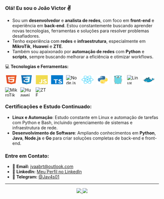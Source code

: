 ### Olá! Eu sou o João Victor ✌️

- Sou um **desenvolvedor** e **analista de redes**, com foco em **front-end** e experiência em **back-end**. Estou constantemente buscando aprender novas tecnologias, ferramentas e soluções para resolver problemas desafiadores.
- Tenho experiência com **redes** e **infraestrutura**, especialmente em **MikroTik**, **Huawei** e **ZTE**.
- Também sou apaixonado por **automação de redes** com **Python** e **scripts**, sempre buscando melhorar a eficiência e otimizar workflows.

💻 **Tecnologias e Ferramentas:**

<div style="display: flex; flex-wrap: wrap; gap: 10px;">
  <img alt="HTML" height="30" width="40" src="https://raw.githubusercontent.com/devicons/devicon/master/icons/html5/html5-original.svg">
  <img alt="CSS" height="30" width="40" src="https://raw.githubusercontent.com/devicons/devicon/master/icons/css3/css3-original.svg">
  <img alt="JavaScript" height="30" width="40" src="https://raw.githubusercontent.com/devicons/devicon/master/icons/javascript/javascript-plain.svg">
  <img alt="TypeScript" height="30" width="40" src="https://raw.githubusercontent.com/devicons/devicon/master/icons/typescript/typescript-plain.svg">
  <img alt="Node.js" height="30" width="40" src="https://img.icons8.com/fluency/50/000000/node-js.png">
  <img alt="React" height="30" width="40" src="https://raw.githubusercontent.com/devicons/devicon/master/icons/react/react-original.svg">
  <img alt="Python" height="30" width="40" src="https://raw.githubusercontent.com/devicons/devicon/master/icons/python/python-original.svg">
  <img alt="Golang" height="30" width="40" src="https://raw.githubusercontent.com/devicons/devicon/master/icons/go/go-original.svg">
  <img alt="Linux" height="30" width="40" src="https://upload.wikimedia.org/wikipedia/commons/thumb/3/35/Tux.svg/1200px-Tux.svg.png">
  <img alt="Docker" height="30" width="40" src="https://raw.githubusercontent.com/devicons/devicon/master/icons/docker/docker-original.svg">
  <!-- Vendor Icons -->
  <img alt="MikroTik" height="30" width="40" src="https://upload.wikimedia.org/wikipedia/commons/5/59/MikroTik_logo.svg">
  <img alt="Huawei" height="30" width="40" src="https://upload.wikimedia.org/wikipedia/commons/1/1e/Huawei_logo_2018.png">
  <img alt="ZTE" height="30" width="40" src="https://upload.wikimedia.org/wikipedia/commons/1/13/ZTE_logo_2018.svg">
</div>

### Certificações e Estudo Continuado:

- **Linux e Automação**: Estudo constante em Linux e automação de tarefas com Python e Bash, incluindo gerenciamento de sistemas e infraestrutura de rede.
- **Desenvolvimento de Software**: Ampliando conhecimentos em **Python**, **Java**, **Node.js** e **Go** para criar soluções completas de back-end e front-end.

### Entre em Contato:

- 📧 **Email:** [jvaabrt@outlook.com](mailto:jvaabrt@outlook.com)
- 🔗 **LinkedIn:** [Meu Perfil no LinkedIn](https://www.linkedin.com/in/jo%C3%A3o-victor-arruda-albuquerque-941480180/)
- 📱 **Telegram:** [@Jav4s01](https://t.me/Jav4s01)

---

<div align="center">
  <a href="https://github.com/JVDAA">
    <img height="180em" src="https://github-readme-stats.vercel.app/api?username=JVDAA&show_icons=true&theme=dark&include_all_commits=true&count_private=true"/>
    <img height="180em" src="https://github-readme-stats.vercel.app/api/top-langs/?username=JVDAA&layout=compact&langs_count=7&theme=dark"/>
  </a>
</div>
